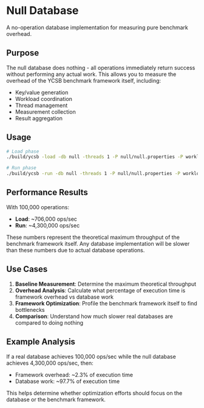 # Null Database

A no-operation database implementation for measuring pure benchmark overhead.

## Purpose

The null database does nothing - all operations immediately return success without performing any actual work. This allows you to measure the overhead of the YCSB benchmark framework itself, including:

- Key/value generation
- Workload coordination
- Thread management
- Measurement collection
- Result aggregation

## Usage

```bash
# Load phase
./build/ycsb -load -db null -threads 1 -P null/null.properties -P workloads/workloada -p recordcount=100000

# Run phase
./build/ycsb -run -db null -threads 1 -P null/null.properties -P workloads/workloada -p recordcount=100000 -p operationcount=100000
```

## Performance Results

With 100,000 operations:
- **Load**: ~706,000 ops/sec
- **Run**: ~4,300,000 ops/sec

These numbers represent the theoretical maximum throughput of the benchmark framework itself. Any database implementation will be slower than these numbers due to actual database operations.

## Use Cases

1. **Baseline Measurement**: Determine the maximum theoretical throughput
2. **Overhead Analysis**: Calculate what percentage of execution time is framework overhead vs database work
3. **Framework Optimization**: Profile the benchmark framework itself to find bottlenecks
4. **Comparison**: Understand how much slower real databases are compared to doing nothing

## Example Analysis

If a real database achieves 100,000 ops/sec while the null database achieves 4,300,000 ops/sec, then:
- Framework overhead: ~2.3% of execution time
- Database work: ~97.7% of execution time

This helps determine whether optimization efforts should focus on the database or the benchmark framework.
